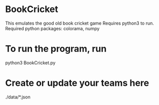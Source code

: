 # BookCricket
This emulates the good old book cricket game
Requires python3 to run.
Required python packages: colorama, numpy

# To run the program, run 
python3 BookCricket.py

# Create or update your teams here
./data/*.json



